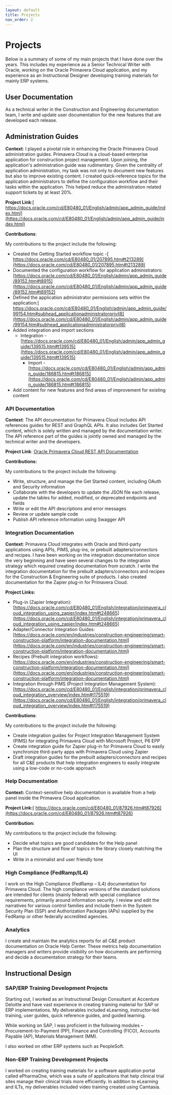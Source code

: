 ```yaml
---
layout: default
title: Projects
nav_order: 2
---
```


# **Projects**

Below is a summary of some of my main projects that I have done over the years. This includes my experience as a Senior Technical Writer with Oracle, working on the Oracle Primavera Cloud application, and my experience as an Instructional Designer developing training materials for mainly ERP systems.

## **User Documentation**

As a technical writer in the Construction and Engineering documentation team, I write and update user documentation for the new features that are developed each release.

## **Administration Guides**

**Context**: I played a pivotal role in enhancing the Oracle Primavera Cloud administration guides. Primavera Cloud is a cloud-based enterprise application for construction project management. Upon joining, the application's administration guide was rudimentary. Given the centrality of application administration, my task was not only to document new features but also to improve existing content. I created quick-reference topics for the application administrators to define the configuration workflow and their tasks within the application. This helped reduce the administration related support tickets by at least 20%.

**Project Link**:[ https://docs.oracle.com/cd/E80480_01/English/admin/app_admin_guide/index.html](https://docs.oracle.com/cd/E80480_01/English/admin/app_admin_guide/index.html)

**Contributions**:

My contributions to the project include the following:

* Created the Getting Started workflow topic -[ https://docs.oracle.com/cd/E80480_01/207895.htm#t213289](https://docs.oracle.com/cd/E80480_01/207895.htm#t213289)
* Documented the configuration workflow for application administrators:[https://docs.oracle.com/cd/E80480_01/English/admin/app_admin_guide/89152.htm#t8915](https://docs.oracle.com/cd/E80480_01/English/admin/app_admin_guide/89152.htm#t89152)
* Defined the application administrator permissions sets within the application:[ https://docs.oracle.com/cd/E80480_01/English/admin/app_admin_guide/99154.htm#subhead_applicationadministratorprivil8](https://docs.oracle.com/cd/E80480_01/English/admin/app_admin_guide/99154.htm#subhead_applicationadministratorprivil8)
* Added integration and import sections
  * Integration -[https://docs.oracle.com/cd/E80480_01/English/admin/app_admin_guide/139515.htm#t139515](https://docs.oracle.com/cd/E80480_01/English/admin/app_admin_guide/139515.htm#t139515)
    * Import -[https://docs.oracle.com/cd/E80480_01/English/admin/app_admin_guide/186815.htm#t186815](https://docs.oracle.com/cd/E80480_01/English/admin/app_admin_guide/186815.htm#t186815)
* Add content for new features and find areas of improvement for existing content

### **API Documentation**

**Context**: The API documentation for Primavera Cloud includes API references guides for REST and GraphQL APIs. It also includes Get Started content, which is solely written and managed by the documentation writer. The API reference part of the guides is jointly owned and managed by the technical writer and the developers.

**Project Link**:  [Oracle Primavera Cloud REST API Documentation](https://docs.oracle.com/cd/E80480_01/English/integration/primavera_rest_api/index.html)

**Contributions:**

My contributions to the project include the following:

* Write, structure, and manage the Get Started content, including OAuth and Security information
* Collaborate with the developers to update the JSON file each release, update the tables for added, modified, or deprecated endpoints and fields
* Write or edit the API descriptions and error messages
* Review or update sample code
* Publish API reference information using Swagger API

### **Integration Documentation**

**Context**: Primavera Cloud integrates with Oracle and third-party applications using APIs, PIMS, plug-ins, or prebuilt adapters/connectors and recipes. I have been working on the integration documentation since the very beginning and have seen several changes to the integration strategy which required creating documentation from scratch. I write the integration documentation for the prebuilt adapters/connectors and recipes for the Construction & Engineering suite of products. I also created documentation for the Zapier plug-in for Primavera Cloud.

**Project Links:**

* Plug-in (Zapier Integration):[https://docs.oracle.com/cd/E80480_01/English/integration/primavera_cloud_integration_using_zapier/index.htm#t248665](https://docs.oracle.com/cd/E80480_01/English/integration/primavera_cloud_integration_using_zapier/index.htm#t248665)
* Adapter/Connector Integration Guides:[https://docs.oracle.com/en/industries/construction-engineering/smart-construction-platform/integration-documentation.html](https://docs.oracle.com/en/industries/construction-engineering/smart-construction-platform/integration-documentation.html)
* Recipes (Prebuilt integration workflows):[https://docs.oracle.com/en/industries/construction-engineering/smart-construction-platform/integration-documentation.html](https://docs.oracle.com/en/industries/construction-engineering/smart-construction-platform/integration-documentation.html)
* Integration through PlMS (Project Integration Management System):[https://docs.oracle.com/cd/E80480_01/English/integration/primavera_cloud_integration_overview/index.htm#t175519](https://docs.oracle.com/cd/E80480_01/English/integration/primavera_cloud_integration_overview/index.htm#t175519)

**Contributions**:

My contributions to the project include the following:

* Create integration guides for Project Integration Management System (PIMS) for integrating Primavera Cloud with Microsoft Project, P6 EPP
* Create integration guide for Zapier plug-in for Primavera Cloud to easily synchronize third-party apps with Primavera Cloud using Zapier
* Draft integration guides for the prebuilt adapters/connectors and recipes for all C&E products that help integration engineers to easily integrate using a low-code or no-code approach

### **Help Documentation**

**Context:** Context-sensitive help documentation is available from a help panel inside the Primavera Cloud application.

**Project Link:**[ https://docs.oracle.com/cd/E80480_01/87926.htm#t87926](https://docs.oracle.com/cd/E80480_01/87926.htm#t87926)

**Contribution:**

My contributions to the project include the following:

* Decide what topics are good candidates for the Help panel
* Plan the structure and flow of topics in the library closely matching the UI
* Write in a minimalist and user friendly tone

### **High Compliance (FedRamp/IL4)**

I work on the High Compliance (FedRamp – IL4) documentation for Primavera Cloud. The high compliance versions of the standard solutions are intended for clients (mainly federal) with special compliance requirements, primarily around information security. I review and edit the narratives for various control families and include them in the System Security Plan (SSP) and Authorization Packages (APs) supplied by the FedRamp or other federally accredited agencies.

### **Analytics**

I  create and maintain the analytics reports for all C&E product documentation on Oracle Help Center. These metrics help documentation managers and writers provide visibility on how documents are performing and decide a documentation strategy for their teams.

## **Instructional Design**

### **SAP/ERP Training Development Projects**

Starting out, I worked as an Instructional Design Consultant at Accenture Deloitte and have vast experience in creating training material for SAP or ERP implementations. My deliverables included eLearning, instructor-led training, user guides, quick reference guides, and guided learning.

While working on SAP, I was proficient in the following modules – Procurement-to-Payment (PP), Finance and Controlling (FICO), Accounts Payable (AP), Materials Management (MM).

I also worked on other ERP systems such as PeopleSoft.

### **Non-ERP Training Development Projects**

I worked on creating training materials for a software application portal called ePharmaOne, which was a suite of applications that help clinical trial sites manage their clinical trials more efficiently. In addition to eLearning and ILTs, my deliverables included video training created using Camtasia.
